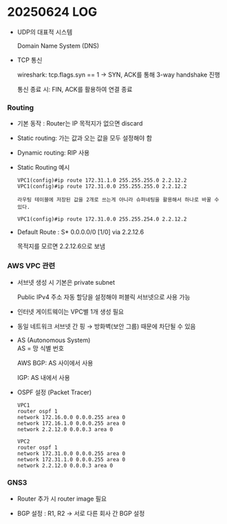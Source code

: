# 20250624 LOG


- UDP의 대표적 시스템

    Domain Name System (DNS)

- TCP 통신

    wireshark: tcp.flags.syn == 1 → SYN, ACK를 통해 3-way handshake 진행

    통신 종료 시: FIN, ACK를 활용하여 연결 종료

### Routing
- 기본 동작 : Router는 IP 목적지가 없으면 discard

- Static routing: 가는 값과 오는 값을 모두 설정해야 함

- Dynamic routing: RIP 사용

- Static Routing 예시
    ```
    VPC1(config)#ip route 172.31.1.0 255.255.255.0 2.2.12.2
    VPC1(config)#ip route 172.31.0.0 255.255.255.0 2.2.12.2

    라우팅 테이블에 저장된 값을 2개로 쓰는게 아니라 슈퍼네팅을 활용해서 하나로 바꿀 수 있다.

    VPC1(config)#ip route 172.31.0.0 255.255.254.0 2.2.12.2
    ```

- Default Route : S* 0.0.0.0/0 [1/0] via 2.2.12.6

    목적지를 모르면 2.2.12.6으로 보냄

### AWS VPC 관련
- 서브넷 생성 시 기본은 private subnet

    Public IPv4 주소 자동 할당을 설정해야 퍼블릭 서브넷으로 사용 가능

- 인터넷 게이트웨이는 VPC별 1개 생성 필요

- 동일 네트워크 서브넷 간 핑 → 방화벽(보안 그룹) 때문에 차단될 수 있음

- AS (Autonomous System)   
    AS = 망 식별 번호

    AWS BGP: AS 사이에서 사용

    IGP: AS 내에서 사용

- OSPF 설정 (Packet Tracer)
    ```
    VPC1
    router ospf 1
    network 172.16.0.0 0.0.0.255 area 0
    network 172.16.1.0 0.0.0.255 area 0
    network 2.2.12.0 0.0.0.3 area 0

    VPC2
    router ospf 1
    network 172.31.0.0 0.0.0.255 area 0
    network 172.31.1.0 0.0.0.255 area 0
    network 2.2.12.0 0.0.0.3 area 0
    ```

### GNS3
- Router 추가 시 router image 필요

- BGP 설정 : R1, R2 → 서로 다른 회사 간 BGP 설정